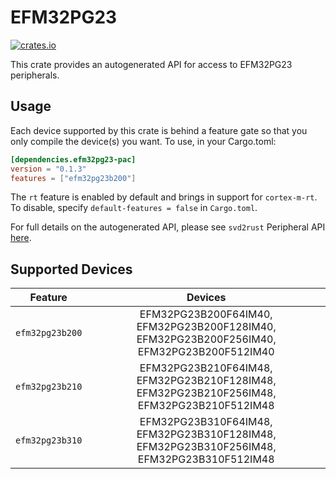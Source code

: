 # EFM32PG23
    
[![crates.io](https://img.shields.io/crates/v/efm32pg23-pac?label=efm32pg23)](https://crates.io/crates/efm32pg23-pac)

This crate provides an autogenerated API for access to EFM32PG23 peripherals.

## Usage

Each device supported by this crate is behind a feature gate so that you only
compile the device(s) you want. To use, in your Cargo.toml:

```toml
[dependencies.efm32pg23-pac]
version = "0.1.3"
features = ["efm32pg23b200"]
```

The `rt` feature is enabled by default and brings in support for `cortex-m-rt`.
To disable, specify `default-features = false` in `Cargo.toml`.

For full details on the autogenerated API, please see `svd2rust` Peripheral API [here].

[here]: https://docs.rs/svd2rust/0.28.0/svd2rust/#peripheral-api

## Supported Devices
| Feature | Devices |
|:-----:|:-------:|
|`efm32pg23b200`|EFM32PG23B200F64IM40, EFM32PG23B200F128IM40, EFM32PG23B200F256IM40, EFM32PG23B200F512IM40|
|`efm32pg23b210`|EFM32PG23B210F64IM48, EFM32PG23B210F128IM48, EFM32PG23B210F256IM48, EFM32PG23B210F512IM48|
|`efm32pg23b310`|EFM32PG23B310F64IM48, EFM32PG23B310F128IM48, EFM32PG23B310F256IM48, EFM32PG23B310F512IM48|
